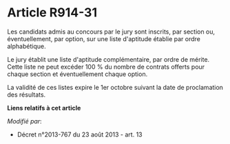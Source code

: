 # Article R914-31

Les candidats admis au concours par le jury sont inscrits, par section ou, éventuellement, par option, sur une liste
d'aptitude établie par ordre alphabétique.

Le jury établit une liste d'aptitude complémentaire, par ordre de mérite. Cette liste ne peut excéder 100 % du nombre de
contrats offerts pour chaque section et éventuellement chaque option. 

La validité de ces listes expire le 1er octobre suivant la date de proclamation des résultats.

**Liens relatifs à cet article**

_Modifié par_:

  - Décret n°2013-767 du 23 août 2013 - art. 13
